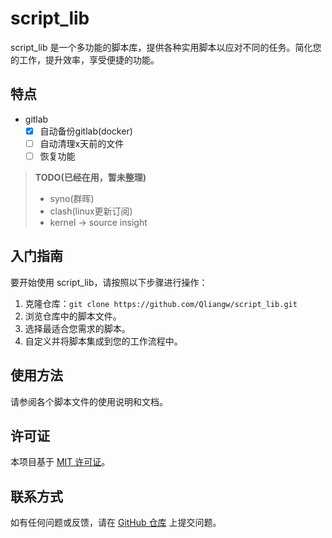 # script_lib

script_lib 是一个多功能的脚本库，提供各种实用脚本以应对不同的任务。简化您的工作，提升效率，享受便捷的功能。

## 特点

- gitlab
  - [x] 自动备份gitlab(docker)
  - [ ] 自动清理x天前的文件
  - [ ] 恢复功能

> **TODO(已经在用，暂未整理)**
> - syno(群晖)
> - clash(linux更新订阅)
> - kernel -> source insight

## 入门指南

要开始使用 script_lib，请按照以下步骤进行操作：

1. 克隆仓库：`git clone https://github.com/Qliangw/script_lib.git`
2. 浏览仓库中的脚本文件。
3. 选择最适合您需求的脚本。
4. 自定义并将脚本集成到您的工作流程中。

## 使用方法

请参阅各个脚本文件的使用说明和文档。


## 许可证

本项目基于 [MIT 许可证](LICENSE)。

## 联系方式

如有任何问题或反馈，请在 [GitHub 仓库](https://github.com/Qliangw/script_lib/issues) 上提交问题。

